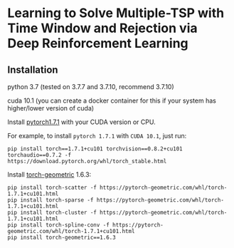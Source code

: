 # Learning to Solve Multiple-TSP with Time Window and Rejection via Deep Reinforcement Learning

## Installation
python 3.7 (tested on 3.7.7 and 3.7.10, recommend 3.7.10)

cuda 10.1 (you can create a docker container for this if your system has higher/lower version of cuda)

Install [pytorch1.7.1](https://pytorch.org/get-started/previous-versions/) with your CUDA version or CPU.

For example, to install `pytorch 1.7.1` with `CUDA 10.1`, just run:
````
pip install torch==1.7.1+cu101 torchvision==0.8.2+cu101 torchaudio==0.7.2 -f https://download.pytorch.org/whl/torch_stable.html
````

Install [torch-geometric](https://github.com/rusty1s/pytorch_geometric) 1.6.3:
````
pip install torch-scatter -f https://pytorch-geometric.com/whl/torch-1.7.1+cu101.html
pip install torch-sparse -f https://pytorch-geometric.com/whl/torch-1.7.1+cu101.html
pip install torch-cluster -f https://pytorch-geometric.com/whl/torch-1.7.1+cu101.html
pip install torch-spline-conv -f https://pytorch-geometric.com/whl/torch-1.7.1+cu101.html
pip install torch-geometric==1.6.3
````

